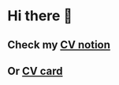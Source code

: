 # Hi there 👋
## Check my [CV notion](https://prickle-ringer-0f2.notion.site/Anastasia-Semisorova-cf9c8918067a45018ad21f1b474116e9?pvs=4)

## Or [CV card](https://anastasiasemisorova.carrd.co/)











